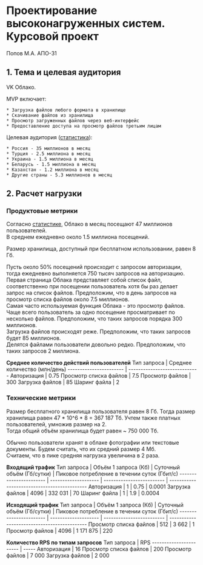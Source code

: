 # Проектирование высоконагруженных систем. Курсовой проект

Попов М.А. АПО-31

## 1. Тема и целевая аудитория

VK Облако.

MVP включает:

    * Загрузка файлов любого формата в хранилище  
    * Скачивание файлов из хранилища  
    * Просмотр загруженных файлов через веб-интерфейс  
    * Предоставление доступа на просмотр файлов третьим лицам  

Целевая аудитория ([статистика](https://www.similarweb.com/ru/website/cloud.mail.ru/#traffic)):

    * Россия - 35 миллионов в месяц
    * Турция - 2.5 миллиона в месяц
    * Украина - 1.5 миллиона в месяц
    * Беларусь - 1.5 миллиона в месяц
    * Казахстан - 1.2 миллиона в месяц
    * Другие страны - 5.3 миллионов в месяц

## 2. Расчет нагрузки

### Продуктовые метрики

Согласно [статистике](https://www.similarweb.com/ru/website/cloud.mail.ru/#traffic), Облако в месяц посещают 47 миллионов пользователей.  
В среднем ежедневно около 1.5 миллиона посещений.  

Размер хранилища, доступный при бесплатном использовании, равен 8 Гб.  

Пусть около 50% посещений происходит с запросом авторизации, тогда ежедневно выполняется 750 тысяч запросов на авторизацию.  
Первая страница Облака представляет собой список файл, соответственно при посещении пользователь хотя бы раз делает запрос на список файлов. Предположим, что в день запросов на просмотр списка файлов около 7.5 миллионов.  
Самая часто используемая функция Облака - это просмотр файлов. Чаще всего пользователь за одно посещение просматривает по несколько файлов. Предположим, что таких запросов порядка 300 миллионов.  
Загрузка файлов происходят реже. Предположим, что таких запросов будет 85 миллионов.  
Делятся файлами пользователи довольно редко. Предположим, что таких запросов 2 миллиона.  

**Среднее количество действий пользователей**
Тип запроса             | Среднее количество (млн/день)
----------------------- | -----------------------------
Авторизация             | 0.75
Просмотр списка файлов  | 7.5
Просмотр файлов         | 300
Загрузка файлов         | 85
Шаринг файла            | 2

### Технические метрики

Размер бесплатного хранилища пользователя равен 8 Гб. Тогда размер хранилища равен 47 * 10^6 * 8 = 367 187 Тб. Учтем также платных пользователей, умножив размер на 2.  
Тогда общий объём хранилища будет равен ~ 750 000 Тб.

Обычно пользователи хранят в облаке фотографии или текстовые документы. Будем считать, что их средний размер 4 Мб.  
Считаем, что в пике средняя нагрузка увеличина в 2 раза.

**Входящий трафик**
Тип запроса             | Объём 1 запроса (Кб) | Суточный объём (Гб/сутки) | Пиковое потребление в течении суток (Гбит/с)
----------------------- | -------------------- | ------------------------- | --------------------------------------------
Авторизация             | 1                    | 0.75                      | 0.0001
Загрузка файлов         | 4096                 | 332 031                   | 70
Шаринг файла            | 1                    | 1.9                       | 0.0004


**Исходящий трафик**
Тип запроса             | Объём 1 запроса (Кб) | Суточный объём (Гб/сутки) | Пиковое потребление в течении суток (Гбит/с)
----------------------- | -------------------- | ------------------------- | --------------------------------------------
Просмотр списка файлов  | 512                  | 3 662                     | 1
Просмотр файлов         | 4096                 | 1 171 875                 | 220


**Количество RPS по типам запросов**
Тип запроса             | RPS
----------------------- | -----
Авторизация             | 16
Просмотр списка файлов  | 200
Просмотр файлов         | 7 000
Загрузка файлов         | 2 000

